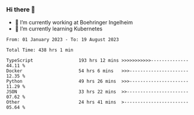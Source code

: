 ### Hi there 👋
- 🔭 I’m currently working at Boehringer Ingelheim
- 🌱 I’m currently learning Kubernetes

 
<!--START_SECTION:waka-->

```text
From: 01 January 2023 - To: 19 August 2023

Total Time: 438 hrs 1 min

TypeScript                 193 hrs 12 mins >>>>>>>>>>>--------------   44.11 %
Docker                     54 hrs 6 mins   >>>----------------------   12.35 %
Python                     49 hrs 26 mins  >>>----------------------   11.29 %
JSON                       33 hrs 22 mins  >>-----------------------   07.62 %
Other                      24 hrs 41 mins  >------------------------   05.64 %
```

<!--END_SECTION:waka-->

 
